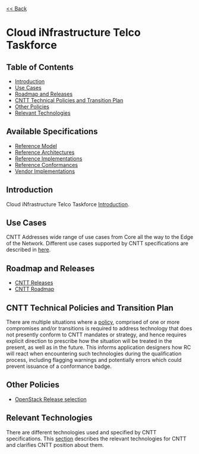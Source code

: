 [<< Back](../)
# Cloud iNfrastructure Telco Taskforce

## Table of Contents
* [Introduction](#1.0)
* [Use Cases](#5.0)
* [Roadmap and Releases](#6.0)
* [CNTT Technical Policies and Transition Plan](#7.0)
* [Other Policies](#9.0)
* [Relevant Technologies](#8.0)

## Available Specifications
* [Reference Model](../ref_model)
* [Reference Architectures](../ref_arch)
* [Reference Implementations](../ref_impl)
* [Reference Conformances](../ref_cert)
* [Vendor Implementations](../ven_impl)

<a name="1.0"></a>
## Introduction

Cloud iNfrastructure Telco Taskforce [Introduction](chapter00.md). 

<a name="5.0"></a>
## Use Cases
CNTT Addresses wide range of use cases from Core all the way to the Edge of the Network. Different use cases supported by CNTT specifications are described in [here](./usecases.md).

<a name="6.0"></a>
## Roadmap and Releases

* [CNTT Releases](./release_notes)
* [CNTT Roadmap](./roadmap.md)

<a name="7.0"></a>
## CNTT Technical Policies and Transition Plan

There are multiple situations where a [policy](./policies.md), comprised of one or more compromises and/or transitions is required to address technology that does not presently conform to CNTT mandates or strategy, and hence requires explicit direction to prescribe how the situation will be treated in the present, as well as in the future. This informs application designers how RC will react when encountering such technologies during the qualification process, including flagging warnings and potentially errors which could prevent issuance of a conformance badge.

<a name="8.0"></a>
## Other Policies

* [OpenStack Release selection](./openstack-release.md)

<a name="9.0"></a>
## Relevant Technologies

There are different technologies used and specified by CNTT specifications. This [section](./technologies.md) describes the relevant technologies for CNTT and clarifies CNTT position about them.